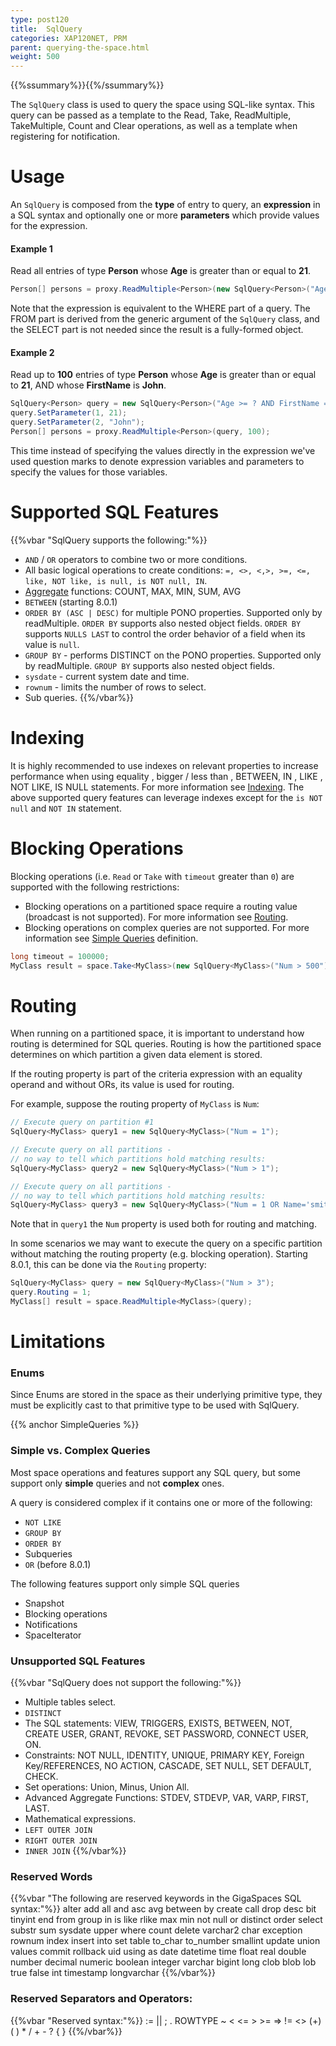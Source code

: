 ```yaml
---
type: post120
title:  SqlQuery
categories: XAP120NET, PRM
parent: querying-the-space.html
weight: 500
---
```


{{%ssummary%}}{{%/ssummary%}}

The `SqlQuery` class is used to query the space using SQL-like syntax. This query can be passed as a template to the Read, Take, ReadMultiple, TakeMultiple, Count and Clear operations, as well as a template when registering for notification.


# Usage

An `SqlQuery` is composed from the **type** of entry to query, an **expression** in a SQL syntax and optionally one or more **parameters** which provide values for the expression.

#### Example 1

Read all entries of type **Person** whose **Age** is greater than or equal to **21**.


```csharp
Person[] persons = proxy.ReadMultiple<Person>(new SqlQuery<Person>("Age >= 21"));
```

Note that the expression is equivalent to the WHERE part of a query. The FROM part is derived from the generic argument of the `SqlQuery` class, and the SELECT part is not needed since the result is a fully-formed object.

#### Example 2

Read up to **100** entries of type **Person** whose **Age** is greater than or equal to **21**, AND whose **FirstName** is **John**.


```csharp
SqlQuery<Person> query = new SqlQuery<Person>("Age >= ? AND FirstName = ?");
query.SetParameter(1, 21);
query.SetParameter(2, "John");
Person[] persons = proxy.ReadMultiple<Person>(query, 100);
```

This time instead of specifying the values directly in the expression we've used question marks to denote expression variables and parameters to specify the values for those variables.

# Supported SQL Features

{{%vbar "SqlQuery supports the following:"%}}

- `AND` / `OR` operators to combine two or more conditions.
- All basic logical operations to create conditions: `=, <>, <,>, >=, <=, like, NOT like, is null, is NOT null, IN`.
- [Aggregate](./aggregators.html) functions: COUNT, MAX, MIN, SUM, AVG
- `BETWEEN` (starting 8.0.1)
- `ORDER BY (ASC | DESC)` for multiple PONO properties. Supported only by readMultiple. `ORDER BY` supports also nested object fields. `ORDER BY` supports `NULLS LAST` to control the order behavior of a field when its value is `null`.
- `GROUP BY` - performs DISTINCT on the PONO properties. Supported only by readMultiple. `GROUP BY` supports also nested object fields.
- `sysdate` - current system date and time.
- `rownum` - limits the number of rows to select.
- Sub queries.
{{%/vbar%}}


# Indexing

It is highly recommended to use indexes on relevant properties to increase performance when using equality , bigger / less than , BETWEEN, IN , LIKE , NOT LIKE, IS NULL statements. For more information see [Indexing](./indexing.html). The above supported query features can leverage indexes except for the `is NOT null` and `NOT IN` statement.


# Blocking Operations

Blocking operations (i.e. `Read` or `Take` with `timeout` greater than `0`) are supported with the following restrictions:

- Blocking operations on a partitioned space require a routing value (broadcast is not supported). For more information see [Routing](#Routing).
- Blocking operations on complex queries are not supported. For more information see [Simple Queries](#SimpleQueries) definition.


```csharp
long timeout = 100000;
MyClass result = space.Take<MyClass>(new SqlQuery<MyClass>("Num > 500"), timeout);
```

# Routing

When running on a partitioned space, it is important to understand how routing is determined for SQL queries. Routing is how the partitioned space determines on which partition a given data element is stored.

If the routing property is part of the criteria expression with an equality operand and without ORs, its value is used for routing.

For example, suppose the routing property of `MyClass` is `Num`:


```csharp
// Execute query on partition #1
SqlQuery<MyClass> query1 = new SqlQuery<MyClass>("Num = 1");

// Execute query on all partitions -
// no way to tell which partitions hold matching results:
SqlQuery<MyClass> query2 = new SqlQuery<MyClass>("Num > 1");

// Execute query on all partitions -
// no way to tell which partitions hold matching results:
SqlQuery<MyClass> query3 = new SqlQuery<MyClass>("Num = 1 OR Name='smith'");
```

Note that in `query1` the `Num` property is used both for routing and matching.

In some scenarios we may want to execute the query on a specific partition without matching the routing property (e.g. blocking operation). Starting 8.0.1, this can be done via the `Routing` property:


```csharp
SqlQuery<MyClass> query = new SqlQuery<MyClass>("Num > 3");
query.Routing = 1;
MyClass[] result = space.ReadMultiple<MyClass>(query);
```


# Limitations

### Enums

Since Enums are stored in the space as their underlying primitive type, they must be explicitly cast to that primitive type to be used with SqlQuery.

{{% anchor SimpleQueries %}}

### Simple vs. Complex Queries

Most space operations and features support any SQL query, but some support only **simple** queries and not **complex** ones.

A query is considered complex if it contains one or more of the following:

- `NOT LIKE`
- `GROUP BY`
- `ORDER BY`
- Subqueries
- `OR` (before 8.0.1)

The following features support only simple SQL queries

- Snapshot
- Blocking operations
- Notifications
- SpaceIterator

### Unsupported SQL Features



{{%vbar "SqlQuery does not support the following:"%}}
- Multiple tables select.
- `DISTINCT`
- The SQL statements: VIEW, TRIGGERS, EXISTS, BETWEEN, NOT, CREATE USER, GRANT, REVOKE, SET PASSWORD, CONNECT USER, ON.
- Constraints: NOT NULL, IDENTITY, UNIQUE, PRIMARY KEY, Foreign Key/REFERENCES, NO ACTION, CASCADE, SET NULL, SET DEFAULT, CHECK.
- Set operations: Union, Minus, Union All.
- Advanced Aggregate Functions: STDEV, STDEVP, VAR, VARP, FIRST, LAST.
- Mathematical expressions.
- `LEFT OUTER JOIN`
- `RIGHT OUTER JOIN`
- `INNER JOIN`
{{%/vbar%}}

### Reserved Words



{{%vbar "The following are reserved keywords in the GigaSpaces SQL syntax:"%}}
alter add all and asc avg between by create call drop desc bit tinyint
 	 end from group in is like rlike max min not null or distinct
 	 order select substr sum sysdate upper where count delete varchar2 char
 	 exception rownum index insert into set table to_char to_number smallint
 	 update union values commit rollback uid using as date datetime time
 	 float real double number decimal numeric boolean integer
 	 varchar bigint long clob blob lob true false int timestamp longvarchar
{{%/vbar%}}

### Reserved Separators and Operators:



{{%vbar "Reserved syntax:"%}}
:= || ; . ROWTYPE ~ < <= >  >= => != <> \(+\) ( ) \* / + - ? \{ \}
{{%/vbar%}}

